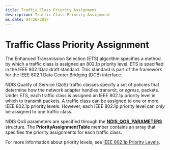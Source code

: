 ```yaml
---
title: Traffic Class Priority Assignment
description: Traffic Class Priority Assignment
ms.date: 04/20/2017
---
```


# Traffic Class Priority Assignment


The Enhanced Transmission Selection (ETS) algorithm specifies a method by which a traffic class is assigned an 802.1p priority level. ETS is specified in the IEEE 802.1Qaz draft standard. This standard is part of the framework for the IEEE 802.1 Data Center Bridging (DCB) interface.

NDIS Quality of Service (QoS) traffic classes specify a set of policies that determine how the network adapter handles transmit, or *egress*, packets. Under ETS, each traffic class is assigned an IEEE 802.1p priority level in which to transmit packets. A traffic class can be assigned to one or more IEEE 802.1p priority levels. However, each IEEE 802.1p priority level can only be assigned to one traffic class.

NDIS QoS parameters are specified through the [**NDIS\_QOS\_PARAMETERS**](/windows-hardware/drivers/ddi/ntddndis/ns-ntddndis-_ndis_qos_parameters) structure. The **PriorityAssignmentTable** member contains an array that specifies the priority assignments for each traffic class.

For more information about priority levels, see [IEEE 802.1p Priority Levels](ieee-802-1p-priority-levels.md).

 

